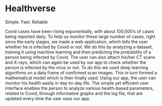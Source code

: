 # Healthverse
Simple. Fast. Reliable

Covid cases have been rising exponentially, with about 100,000’s of cases being reported daily. To help us monitor these large number of cases, right since the early stages, we made a web application, which tells the user whether he is infected by Covid or not. We do this by analyzing a dataset, training it using machine learning and then predicting the probability of a person being infected by Covid. 
The user can also attach his/her CT scans and X-rays, which can again be used by our app to check whether the person is infected by the virus or not. To do this we used deep learning algorithms on a data frame of confirmed scan images. This in turn formed a mathematical model which is then finally used. 
Using our app, the user can monitor his health easily in day-to-day life. The simple yet efficient user interface enables the person to analyze various health-based parameters, related to Covid, through informative graphs and the log file, that are updated every time the user uses our app. 
